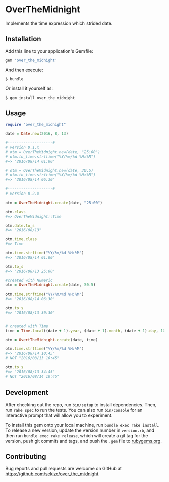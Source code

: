 # OverTheMidnight

Implements the time expression which strided date.

## Installation

Add this line to your application's Gemfile:

```ruby
gem 'over_the_midnight'
```

And then execute:

    $ bundle

Or install it yourself as:

    $ gem install over_the_midnight

## Usage

``` ruby
require "over_the_midnight"

date = Date.new(2016, 8, 13)

#--------------------#
# version 0.1.x
# otm = OverTheMidnight.new(date, "25:00")
# otm.to_time.strftime("%Y/%m/%d %H:%M")
#=> "2016/08/14 01:00"

# otm = OverTheMidnight.new(date, 30.5)
# otm.to_time.strftime("%Y/%m/%d %H:%M")
#=> "2016/08/14 06:30"

#--------------------#
# version 0.2.x

otm = OverTheMidnight.create(date, "25:00")

otm.class
#=> OverTheMidnight::Time

otm.date.to_s
#=> "2016/08/13"

otm.time.class
#=> Time

otm.time.strftime("%Y/%m/%d %H:%M")
#=> "2016/08/14 01:00"

otm.to_s
#=> "2016/08/13 25:00"

#created with Numeric
otm = OverTheMidnight.create(date, 30.5)

otm.time.strftime("%Y/%m/%d %H:%M")
#=> "2016/08/14 06:30"

otm.to_s
#=> "2016/08/13 30:30"


# created with Time
time = Time.local((date + 1).year, (date + 1).month, (date + 1).day, 10, 45)

otm = OvertTheMidnight.create(date, time)

otm.time.strftime("%Y/%m/%d %H:%M")
#=> "2016/08/14 10:45"
# NOT "2016/08/13 10:45" 

otm.to_s
#=> "2016/08/13 34:45"
# NOT "2016/08/14 10:45" 

```

## Development

After checking out the repo, run `bin/setup` to install dependencies. Then, run `rake spec` to run the tests. You can also run `bin/console` for an interactive prompt that will allow you to experiment.

To install this gem onto your local machine, run `bundle exec rake install`. To release a new version, update the version number in `version.rb`, and then run `bundle exec rake release`, which will create a git tag for the version, push git commits and tags, and push the `.gem` file to [rubygems.org](https://rubygems.org).

## Contributing

Bug reports and pull requests are welcome on GitHub at https://github.com/sekizo/over_the_midnight.
